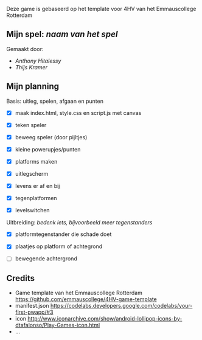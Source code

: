 Deze game is gebaseerd op het template voor 4HV van het Emmauscollege Rotterdam

## Mijn spel: *naam van het spel*
Gemaakt door:
- *Anthony Hitalessy*
- *Thijs Kramer*

## Mijn planning

Basis: uitleg, spelen, afgaan en punten
- [x] maak index.html, style.css en script.js met canvas
- [x]  teken speler
- [x] beweeg speler (door pijltjes)
- [x] kleine powerupjes/punten
- [x] platforms maken  
- [x] uitlegscherm
- [x] levens er af en bij 
- [x] tegenplatformen 
- [x] levelswitchen


Uitbreiding: *bedenk iets, bijvoorbeeld meer tegenstanders*
- [x] platformtegenstander die schade doet
- [x] plaatjes op platform of achtegrond 
- [ ] bewegende achtergrond


## Credits
- Game template van het Emmauscollege Rotterdam https://github.com/emmauscollege/4HV-game-template
- manifest.json https://codelabs.developers.google.com/codelabs/your-first-pwapp/#3
- icon http://www.iconarchive.com/show/android-lollipop-icons-by-dtafalonso/Play-Games-icon.html
- ...
